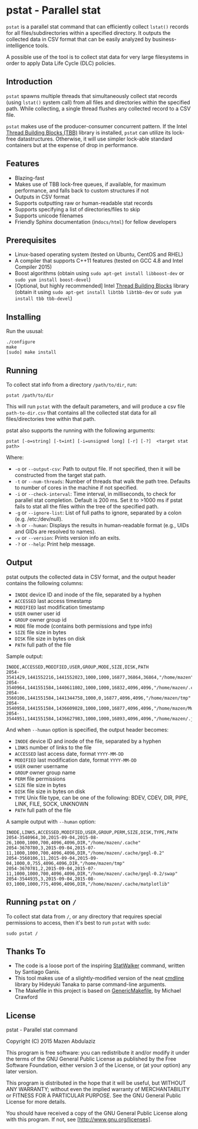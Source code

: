 pstat - Parallel stat
=====================
`pstat` is a parallel stat command that can efficiently collect `lstat()` records for all files/subdirectories within a specified directory.
It outputs the collected data in CSV format that can be easily analyzed by business-intelligence tools.

A possible use of the tool is to collect stat data for very large filesystems in order to apply Data Life Cycle (DLC) policies.

Introduction
------------
`pstat` spawns multiple threads that simultaneously collect stat records (using `lstat()` system call) from all files and directories within
the specified path. While collecting, a single thread flushes any collected record to a CSV file.

`pstat` makes use of the producer-consumer concurrent pattern. If the Intel [Thread Building Blocks (TBB)](https://www.threadingbuildingblocks.org/) library
is installed, `pstat` can utilize its lock-free datastructures. Otherwise, it will use simpler lock-able standard containers but at the expense of
drop in performance.

Features
--------
* Blazing-fast
* Makes use of TBB lock-free queues, if available, for maximum performance, and falls back to custom structures if not
* Outputs in CSV format
* Supports outputting raw or human-readable stat records
* Supports specifying a list of directories/files to skip
* Supports unicode filenames
* Friendly Sphinx documentation (in`docs/html`) for fellow developers

Prerequisites
-------------
* Linux-based operating system (tested on Ubuntu, CentOS and RHEL)
* A compiler that supports C++11 features (tested on GCC 4.8 and Intel Compiler 2015)
* Boost algorithms (obtain using `sudo apt-get install libboost-dev` or `sudo yum install boost-devel`)
* [Optional, but highly recommended] Intel [Thread Building Blocks](https://www.threadingbuildingblocks.org/) library 
  (obtain it using `sudo apt-get install libtbb libtbb-dev` or `sudo yum install tbb tbb-devel`)

Installing
---------
Run the ususal:
```
./configure
make
[sudo] make install
```

Running
-------
To collect stat info from a directory `/path/to/dir`, run:

```
pstat /path/to/dir
```

This will run `pstat` with the default parameters, and will produce a csv file `path-to-dir.csv` that contains all the collected stat data for all files/directories tree within that path. 

pstat also supports the running with the following arguments:

```
pstat [-o=string] [-t=int] [-i=unsigned long] [-r] [-?]  <target stat path>
```

Where:

* `-o` or `--output-csv`: Path to output file. If not specified, then it will be constructed from the target stat path.
* `-t` or `--num-threads`: Number of threads that walk the path tree. Defaults to number of cores in the machine if not specified.
* `-i` or `--check-interval`: Time interval, in milliseconds, to check for parallel stat completion. 
  Default is 200 ms. Set it to >1000 ms if pstat fails to stat all the files within the tree of the specified path.
* `-g` or `--ignore-list`: List of full paths to ignore, separated by a colon (e.g. /etc:/dev/null).
* `-h` or `--human`: Displays the results in human-readable format (e.g., UIDs and GIDs are resolved to names).
* `-v` or `--version`: Prints version info an exits.
* `-?` or `--help`: Print help message.

Output
------
pstat outputs the collected data in CSV format, and the output header contains the following columns:

* `INODE` device ID and inode of the file, separated by a hyphen
* `ACCESSED` last access timestamp
* `MODIFIED` last modification timestamp
* `USER` owner user id
* `GROUP` owner group id
* `MODE` file mode (contains both permissions and type info)
* `SIZE` file size in bytes
* `DISK` file size in bytes on disk
* `PATH` full path of the file

Sample output:

```
INODE,ACCESSED,MODIFIED,USER,GROUP,MODE,SIZE,DISK,PATH
2054-3541429,1441552216,1441552023,1000,1000,16877,36864,36864,"/home/mazen"
2054-3540964,1441551584,1440611802,1000,1000,16832,4096,4096,"/home/mazen/.cache"
2054-3560106,1441551584,1441344758,1000,0,16877,4096,4096,"/home/mazen/tmp"
2054-3540958,1441551584,1436609828,1000,1000,16877,4096,4096,"/home/mazen/Music"
2054-3544951,1441551584,1436627983,1000,1000,16893,4096,4096,"/home/mazen/.java"
```

And when `--human` option is specified, the output header becomes:

* `INODE` device ID and inode of the file, separated by a hyphen
* `LINKS` number of links to the file
* `ACCESSED` last access date, format `YYYY-MM-DD`
* `MODIFIED` last modification date, format `YYYY-MM-DD`
* `USER` owner username
* `GROUP` owner group name
* `PERM` file permissions
* `SIZE` file size in bytes
* `DISK` file size in bytes on disk
* `TYPE` Unix file type, can be one of the following: BDEV, CDEV, DIR, PIPE, LINK, FILE, SOCK, UNKNOWN
* `PATH` full path of the file

A sample output with `--human` option:

```
INODE,LINKS,ACCESSED,MODIFIED,USER,GROUP,PERM,SIZE,DISK,TYPE,PATH
2054-3540964,30,2015-09-04,2015-08-26,1000,1000,700,4096,4096,DIR,"/home/mazen/.cache"
2054-3670780,3,2015-09-04,2015-07-11,1000,1000,700,4096,4096,DIR,"/home/mazen/.cache/gegl-0.2"
2054-3560106,11,2015-09-04,2015-09-04,1000,0,755,4096,4096,DIR,"/home/mazen/tmp"
2054-3670781,2,2015-09-04,2015-07-11,1000,1000,700,4096,4096,DIR,"/home/mazen/.cache/gegl-0.2/swap"
2054-3544935,3,2015-09-04,2015-08-03,1000,1000,775,4096,4096,DIR,"/home/mazen/.cache/matplotlib"
```

Running `pstat` on `/`
----------------------
To collect stat data from `/`, or any directory that requires special permissions to access, then it's best to run `pstat` with `sudo`:

```
sudo pstat /
```

Thanks To
---------
* The code is a loose port of the inspiring [StatWalker](https://github.com/sganis/statwalker) command, written by Santiago Ganis.
* This tool makes use of a slightly-modified version of the neat [cmdline](https://github.com/tanakh/cmdline) library by Hideyuki Tanaka
  to parse command-line arguments.
* The Makefile in this project is based on [GenericMakefile](https://github.com/mbcrawfo/GenericMakefile), by Michael Crawford

License
-------
pstat - Parallel stat command

Copyright (C) 2015 Mazen Abdulaziz

This program is free software: you can redistribute it and/or modify
it under the terms of the GNU General Public License as published by
the Free Software Foundation, either version 3 of the License, or
(at your option) any later version.

This program is distributed in the hope that it will be useful,
but WITHOUT ANY WARRANTY; without even the implied warranty of
MERCHANTABILITY or FITNESS FOR A PARTICULAR PURPOSE.  See the
GNU General Public License for more details.

You should have received a copy of the GNU General Public License
along with this program.  If not, see [http://www.gnu.org/licenses].